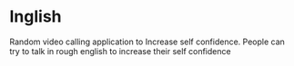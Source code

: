 # Inglish
Random video calling application to Increase self confidence.
People can try to talk in rough english to increase their self confidence
